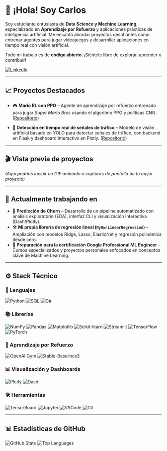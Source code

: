 # 👋 ¡Hola! Soy Carlos

Soy estudiante entusiasta de **Data Science y Machine Learning**, especializado en **Aprendizaje por Refuerzo** y aplicaciones prácticas de inteligencia artificial. Me encanta abordar proyectos desafiantes como entrenar agentes para jugar videojuegos y desarrollar aplicaciones en tiempo real con visión artificial.

Todo mi trabajo es de **código abierto**. ¡Siéntete libre de explorar, aprender o contribuir!

[![LinkedIn](https://img.shields.io/badge/LinkedIn-blue?style=for-the-badge\&logo=linkedin\&logoColor=white)](https://www.linkedin.com/in/carlos-lopez-de-lizaga/)

---

## 📈 Proyectos Destacados

* 🎮 **Mario RL con PPO** – Agente de aprendizaje por refuerzo entrenado para jugar *Super Mario Bros* usando el algoritmo PPO y políticas CNN.
  ([Repositorio](https://github.com/Reezo912/SuperMario-RL-PPO))

* 🚦 **Detección en tiempo real de señales de tráfico** – Modelo de visión artificial basado en YOLO para detectar señales de tráfico, con backend en Flask y dashboard interactivo en Plotly.
  ([Repositorio](https://github.com/Reezo912/Detector-Senales-Trafico))

---

## 🎬 Vista previa de proyectos

*(Aquí podrías incluir un GIF animado o capturas de pantalla de tu mejor proyecto)*

---

## 🧠 Actualmente trabajando en

* 🚩 **Predicción de Churn** – Desarrollo de un pipeline automatizado con análisis exploratorio (EDA), interfaz CLI y visualización interactiva (Dash/Plotly).
* 🛠️ **Mi propia librería de regresión lineal (`MyOwnLinearRegression`)** – Ampliación con modelos Ridge, Lasso, ElasticNet y regresión polinómica desde cero.
* 🏅 **Preparación para la certificación Google Professional ML Engineer** – Cursos especializados y proyectos personales enfocados en conceptos clave de Machine Learning.

---

## ⚙️ Stack Técnico

### 🧪 Lenguajes

![Python](https://img.shields.io/badge/Python-3776AB?style=for-the-badge\&logo=python\&logoColor=white)
![SQL](https://img.shields.io/badge/SQL-003B57?style=for-the-badge\&logo=sqlite\&logoColor=white)
![C#](https://img.shields.io/badge/C%23-239120?style=for-the-badge\&logo=c-sharp\&logoColor=white)

### 📚 Librerías

![NumPy](https://img.shields.io/badge/NumPy-013243?style=for-the-badge\&logo=numpy\&logoColor=white)
![Pandas](https://img.shields.io/badge/Pandas-150458?style=for-the-badge\&logo=pandas\&logoColor=white)
![Matplotlib](https://img.shields.io/badge/Matplotlib-ffffff?style=for-the-badge\&logo=matplotlib\&logoColor=black)
![Scikit-learn](https://img.shields.io/badge/Scikit--Learn-F7931E?style=for-the-badge\&logo=scikit-learn\&logoColor=white)
![Streamlit](https://img.shields.io/badge/Streamlit-FF4B4B?style=for-the-badge\&logo=streamlit\&logoColor=white)
![TensorFlow](https://img.shields.io/badge/TensorFlow-FF6F00?style=for-the-badge\&logo=tensorflow\&logoColor=white)
![PyTorch](https://img.shields.io/badge/PyTorch-EE4C2C?style=for-the-badge\&logo=PyTorch\&logoColor=white)

### 🤖 Aprendizaje por Refuerzo

![OpenAI Gym](https://img.shields.io/badge/OpenAI%20Gym-000000?style=for-the-badge\&logo=openai\&logoColor=white)
![Stable-Baselines3](https://img.shields.io/badge/Stable--Baselines3-FFB000?style=for-the-badge\&logo=python\&logoColor=white)

### 📊 Visualización y Dashboards

![Plotly](https://img.shields.io/badge/Plotly-3F4F75?style=for-the-badge\&logo=plotly\&logoColor=white)
![Dash](https://img.shields.io/badge/Dash-0084FF?style=for-the-badge\&logo=plotly\&logoColor=white)

### 🛠️ Herramientas

![TensorBoard](https://img.shields.io/badge/TensorBoard-FFA500?style=for-the-badge\&logo=tensorflow\&logoColor=white)
![Jupyter](https://img.shields.io/badge/Jupyter-F37626?style=for-the-badge\&logo=jupyter\&logoColor=white)
![VSCode](https://img.shields.io/badge/VSCode-007ACC?style=for-the-badge\&logo=visual-studio-code\&logoColor=white)
![Git](https://img.shields.io/badge/Git-F05032?style=for-the-badge\&logo=git\&logoColor=white)

---

## 📊 Estadísticas de GitHub

![GitHub Stats](https://github-readme-stats.vercel.app/api?username=Reezo912\&show_icons=true\&theme=radical)
![Top Languages](https://github-readme-stats.vercel.app/api/top-langs/?username=Reezo912\&layout=compact\&theme=radical)
